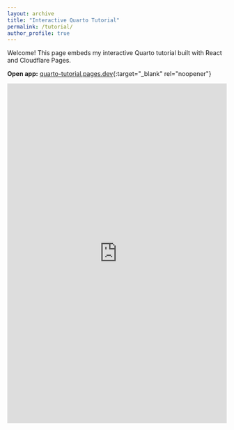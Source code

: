 ```yaml
---
layout: archive
title: "Interactive Quarto Tutorial"
permalink: /tutorial/
author_profile: true
---
```


Welcome! This page embeds my interactive Quarto tutorial built with React and Cloudflare Pages.

**Open app:** [quarto-tutorial.pages.dev](https://quarto-tutorial.pages.dev){:target="_blank" rel="noopener"}

<iframe src="https://quarto-tutorial.pages.dev"
        width="100%"
        height="780"
        frameborder="0"
        loading="lazy"></iframe>

